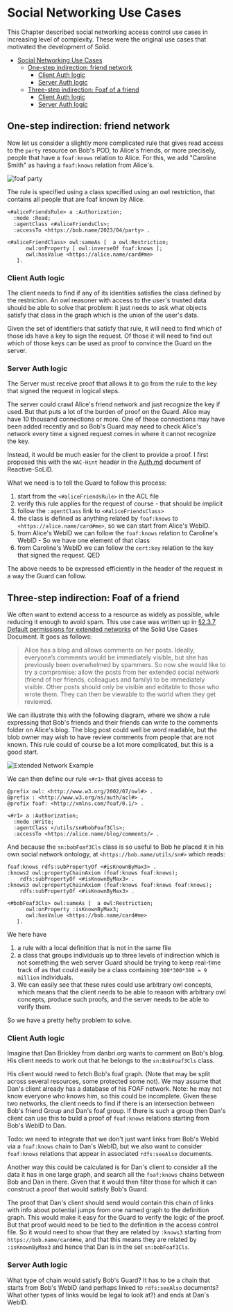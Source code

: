 # Social Networking Use Cases

This Chapter described social networking access control use cases in increasing level of complexity. These were the original use cases that motivated the development of Solid.

- [Social Networking Use Cases](#social-networking-use-cases)
  - [One-step indirection: friend network](#one-step-indirection-friend-network)
    - [Client Auth logic](#client-auth-logic)
    - [Server Auth logic](#server-auth-logic)
  - [Three-step indirection: Foaf of a friend](#three-step-indirection-foaf-of-a-friend)
    - [Client Auth logic](#client-auth-logic-1)
    - [Server Auth logic](#server-auth-logic-1)


## One-step indirection: friend network


Now let us consider a slightly more complicated rule that gives read access to the `party` resource on Bob's POD, to Alice's friends, or more precisely, people that have a `foaf:knows` relation to Alice.
For this, we add "Caroline Smith" as having a `foaf:knows` relation from Alice's.

![foaf party](Diagrams/WebID_Foaf_Party.svg)

The rule is specified using a class specified using an owl restriction, that contains all people that are foaf known by Alice.

```Turtle
<#aliceFriendsRule> a :Authorization;
  :mode :Read;
  :agentClass <#aliceFriendsCls>;
  :accessTo <https://bob.name/2023/04/party> .

<#aliceFriendClass> owl:sameAs [  a owl:Restriction;
      owl:onProperty [ owl:inverseOf foaf:knows ];
      owl:hasValue <https://alice.name/card#me>
   ].
```


### Client Auth logic

The client needs to find if any of its identities satisfies the class defined by the restriction. An owl reasoner with access to the user's trusted data should be able to solve that problem: it just needs to ask what objects satisfy that class in the graph which is the union of the user's data. 

Given the set of identifiers that satisfy that rule, it will need to find which of those ids have a key to sign the request. Of those it will need to find out which of those keys can be used as proof to convince the Guard on the server.

### Server Auth logic

The Server must receive proof that allows it to go from the rule to the key that signed the request in logical steps.

The server could crawl Alice's friend network and just recognize the key if used. But that puts a lot of the burden of proof on the Guard. Alice may have 10 thousand connections or more. One of those connections may have been added recently and so Bob's Guard may need to check Alice's network every time a signed request comes in where it cannot recognize the key.

Instead, it would be much easier for the client to provide a proof. 
I first proposed this with the `WAC-Hint` header in the [Auth.md](https://github.com/co-operating-systems/Reactive-SoLiD/blob/master/src/main/scala/run/cosy/http/auth/Auth.md) document of Reactive-SoLiD.

What we need is to tell the Guard to follow this process:

1. start from the `<#aliceFriendsRule>` in the ACL file
2. verify this rule applies for the request of course - that should be implicit
3. follow the `:agentClass` link to `<#aliceFriendsClass>`
4. the class is defined as anything related by `foaf:knows` to `<https://alice.name/card#me>`, so we can start from Alice's WebID.
5. from Alice's WebID we can follow the `foaf:knows` relation to Caroline's WebID - So we have one element of that class
6. from Caroline's WebID we can follow the `cert:key` relation to the key that signed the request. QED

The above needs to be expressed efficiently in the header of the request in a way the Guard can follow.

## Three-step indirection: Foaf of a friend

We often want to extend access to a resource as widely as possible, while reducing it enough to avoid spam.  This use case was written up in [§2.3.7 Default permissions for extended networks](https://solid.github.io/authorization-panel/authorization-ucr/#inheritance-extended) of the Solid Use Cases Document. It goes as follows:

> Alice has a blog and allows comments on her posts. Ideally, everyone’s comments would be immediately visible, but she has previously been overwhelmed by spammers. So now she would like to try a compromise: allow the posts from her extended social network (friend of her friends, colleagues and family) to be immediately visible. Other posts should only be visible and editable to those who wrote them. They can then be viewable to the world when they get reviewed.

We can illustrate this with the following diagram, where we show a rule expressing that Bob's friends and their friends can write to the comments folder on Alice's blog. The blog post could well be word readable, but the blob owner may wish to have review comments from people that are not known. This rule could of course be a lot more complicated, but this is a good start.

![Extended Network Example](Diagrams/ExtendedNetwork.svg)

We can then define our rule `<#r1>` that gives access to 

```turtle
@prefix owl: <http://www.w3.org/2002/07/owl#> .
@prefix : <http://www.w3.org/ns/auth/acl#> .
@prefix foaf: <http://xmlns.com/foaf/0.1/> .

<#r1> a :Authorization;
  :mode :Write;
  :agentClass </utils/sn#bobFoaf3Cls>;
  :accessTo <https://alice.name/blog/comments/> .
```

And because the `sn:bobFoaf3Cls` class is so useful to
Bob he placed it in his own social network ontology, 
at `<https://bob.name/utils/sn#>` which reads:

```turtle
foaf:knows rdfs:subPropertyOf <#isKnownByMax3> .
:knows2 owl:propertyChainAxiom (foaf:knows foaf:knows);
    rdfs:subPropertyOf <#isKnownByMax3> .
:knows3 owl:propertyChainAxiom (foaf:knows foaf:knows foaf:knows);
    rdfs:subPropertyOf <#isKnownByMax3> .

<#bobFoaf3Cls> owl:sameAs [  a owl:Restriction;
      owl:onProperty :isKnownByMax3;
      owl:hasValue <https://bob.name/card#me>
   ].
```

We here have 
1. a rule with a local definition that is not in the same file
2. a class that groups individuals up to three levels of indirection which is not something the web server Guard should be trying to keep real-time track of as that could easily be a class containing `300*300*300 = 9 million` individuals. 
3. We can easily see that these rules could use arbitrary owl concepts, which means that the client needs to be able to reason with arbitrary owl concepts, produce such proofs, and the server needs to be able to verify them.

So we have a pretty hefty problem to solve.

### Client Auth logic

Imagine that Dan Brickley from danbri.org wants to comment on Bob's blog. His client needs to work out that he belongs to the `sn:BobFoaf3Cls` class. 

His client would need to fetch Bob's foaf graph. (Note that may be split across several resources, some protected some not). We may assume that Dan's client already has a database of his FOAF network. Note: he may not know everyone who knows him, so this could be incomplete. Given these two networks, the client needs to find if there is an intersection between Bob's friend Group and Dan's foaf group. If there is such a group then Dan's client can use this to build a proof of `foaf:knows` relations starting from Bob's WebID to Dan.

Todo: we need to integrate that we don't just want links from Bob's WebId via a `foaf:knows` chain to Dan's WebID, but we also want to consider `foaf:knows` relations that appear in associated `rdfs:seeAlso` documents.

Another way this could be calculated is for Dan's client to consider all the data it has in one large graph, and search all the `foaf:knows` chains between Bob and Dan in there. Given that it would then filter those for which it can construct a proof that would satisfy Bob's Guard. 

The proof that Dan's client should send would contain this chain of links with info about potential jumps from one named graph to the definition graph. This would make it easy for the Guard to verify the logic of the proof. But that proof would need to be tied to the definition in the access control file. So it would need to show that they are related by `:knows3` starting from `https://bob.name/card#me`, and that this means they are related by `:isKnownByMax3` and hence that Dan is in the set `sn:bobFoaf3Cls`.

### Server Auth logic

What type of chain would satisfy Bob's Guard? It has to be a chain that starts from Bob's WebID (and perhaps linked to `rdfs:seeAlso` documents? What other types of links would be legal to look at?) and ends at Dan's WebID. 



